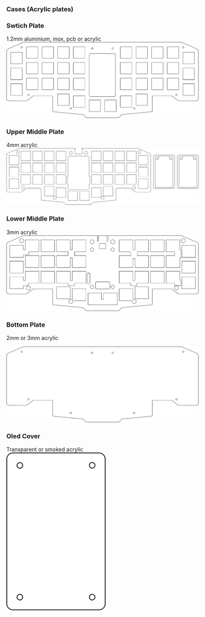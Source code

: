 

### Cases (Acrylic plates)

### Swtich Plate
1.2mm aluminium, inox, pcb or acrylic
![switch plate](switch-plate.svg)



### Upper Middle Plate 
4mm acrylic
![switch plate](upper-middle-plate.svg)

### Lower Middle Plate 
3mm acrylic
![switch plate](lower-middle-plate.svg)


### Bottom Plate
2mm or 3mm acrylic

![switch plate](bottom-plate.svg)                           


### Oled Cover                            
Transparent or smoked acrylic       
![switch plate](oled-cover.svg)

